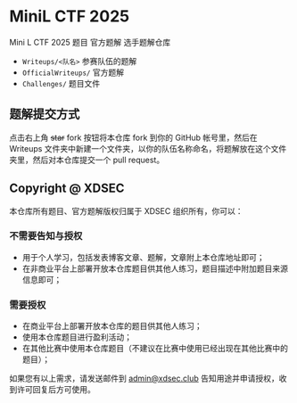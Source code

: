 # MiniL CTF 2025

Mini L CTF 2025 题目 官方题解 选手题解仓库

- `Writeups/<队名>` 参赛队伍的题解
- `OfficialWriteups/` 官方题解
- `Challenges/` 题目文件

## 题解提交方式

点击右上角 ~~star~~ fork 按钮将本仓库 fork 到你的 GitHub 帐号里，然后在 Writeups 文件夹中新建一个文件夹，以你的队伍名称命名，将题解放在这个文件夹里，然后对本仓库提交一个 pull request。


## Copyright @ XDSEC

本仓库所有题目、官方题解版权归属于 XDSEC 组织所有，你可以：

### 不需要告知与授权

- 用于个人学习，包括发表博客文章、题解，文章附上本仓库地址即可；
- 在非商业平台上部署开放本仓库题目供其他人练习，题目描述中附加题目来源信息即可；

### 需要授权

- 在商业平台上部署开放本仓库的题目供其他人练习；
- 使用本仓库题目进行盈利活动；
- 在其他比赛中使用本仓库题目（不建议在比赛中使用已经出现在其他比赛中的题目）；

如果您有以上需求，请发送邮件到 [admin@xdsec.club](mailto:admin@xdsec.club) 告知用途并申请授权，收到许可回复后方可使用。
